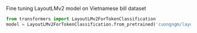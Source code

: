 Fine tuning LayoutLMv2 model on Vietnamese bill dataset 
```python
from transformers import LayoutLMv2ForTokenClassification
model = LayoutLMv2ForTokenClassification.from_pretrained('cuongngm/layoutlm-bill', num_labels=len(labels))
```